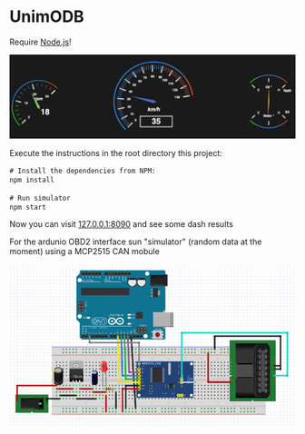 # UnimODB
Require [Node.js](https://nodejs.org)!

![Screenshot](https://github.com/b3bb0/unimobd/raw/main/docs/screen.png)


Execute the instructions in the root directory this project:
```shell
# Install the dependencies from NPM:
npm install

# Run simulator
npm start
```

Now you can visit [127.0.0.1:8090](http://127.0.0.1:8090) and see some dash results


For the ardunio OBD2 interface sun "simulator" (random data at the moment) using a MCP2515 CAN mobule

![Screenshot](https://github.com/b3bb0/unimobd/raw/main/docs/wiring.png)
